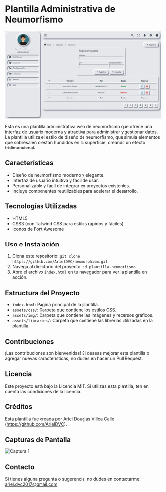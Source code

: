 # Plantilla Administrativa de Neumorfismo

![Plantilla Neumorfismo](https://raw.githubusercontent.com/ArielDVC/neumorphism/main/assets/img/Banner.jpg)

Esta es una plantilla administrativa web de neumorfismo que ofrece una interfaz de usuario moderna y atractiva para administrar y gestionar datos. La plantilla utiliza el estilo de diseño de neumorfismo, que simula elementos que sobresalen o están hundidos en la superficie, creando un efecto tridimensional.

## Características

- Diseño de neumorfismo moderno y elegante.
- Interfaz de usuario intuitiva y fácil de usar.
- Personalizable y fácil de integrar en proyectos existentes.
- Incluye componentes reutilizables para acelerar el desarrollo.

## Tecnologías Utilizadas

- HTML5
- CSS3 (con Tailwind CSS para estilos rápidos y fáciles)
- Iconos de Font Awesome

## Uso e Instalación

1. Clona este repositorio: `git clone https://github.com/ArielDVC/neumorphism.git`
2. Navega al directorio del proyecto: `cd plantilla-neumorfismo`
3. Abre el archivo `index.html` en tu navegador para ver la plantilla en acción.

## Estructura del Proyecto

- `index.html`: Página principal de la plantilla.
- `assets/css/`: Carpeta que contiene los estilos CSS.
- `assets/img/`: Carpeta que contiene las imágenes y recursos gráficos.
- `assets/libraries/`: Carpeta que contiene las librerias utilizadas en la plantilla.

## Contribuciones

¡Las contribuciones son bienvenidas! Si deseas mejorar esta plantilla o agregar nuevas características, no dudes en hacer un Pull Request.

## Licencia

Este proyecto está bajo la Licencia MIT. Si utilizas esta plantilla, ten en cuenta las condiciones de la licencia.

## Créditos

Esta plantilla fue creada por Ariel Douglas Villca Calle (https://github.com/ArielDVC).

## Capturas de Pantalla

![Captura 1]([https://tinbolivia.net/Github/neumorphism/Banner.jpg])

## Contacto

Si tienes alguna pregunta o sugerencia, no dudes en contactarme: ariel.dvc2017@gmail.com
